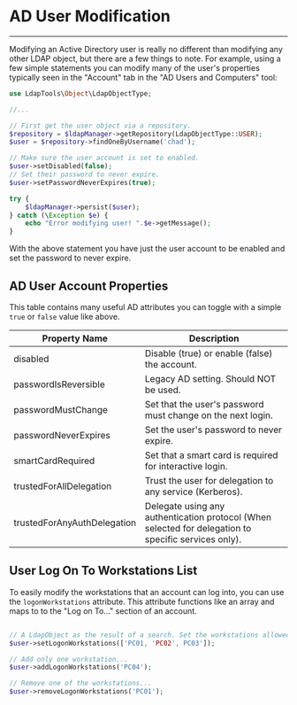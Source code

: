# AD User Modification
----------------------

Modifying an Active Directory user is really no different than modifying any other LDAP object, but there are a few
things to note. For example, using a few simple statements you can modify many of the user's properties typically seen
in the "Account" tab in the "AD Users and Computers" tool:

```php
use LdapTools\Object\LdapObjectType;

//...

// First get the user object via a repository.
$repository = $ldapManager->getRepository(LdapObjectType::USER);
$user = $repository->findOneByUsername('chad');

// Make sure the user account is set to enabled.
$user->setDisabled(false);
// Set their password to never expire.
$user->setPasswordNeverExpires(true);

try {
    $ldapManager->persist($user);
} catch (\Exception $e) {
    echo "Error modifying user! ".$e->getMessage();
}
```

With the above statement you have just the user account to be enabled and set the password to never expire.

## AD User Account Properties

This table contains many useful AD attributes you can toggle with a simple `true` or `false` value like above.

| Property Name  | Description |
| --------------- | -------------- |
| disabled | Disable (true) or enable (false) the account. |
| passwordIsReversible | Legacy AD setting. Should NOT be used. |
| passwordMustChange | Set that the user's password must change on the next login. |
| passwordNeverExpires | Set the user's password to never expire. |
| smartCardRequired | Set that a smart card is required for interactive login. |
| trustedForAllDelegation | Trust the user for delegation to any service (Kerberos). |
| trustedForAnyAuthDelegation | Delegate using any authentication protocol (When selected for delegation to specific services only). |

## User Log On To Workstations List 

To easily modify the workstations that an account can log into, you can use the `logonWorkstations` attribute. This
attribute functions like an array and maps to to the "Log on To..." section of an account.

```php

// A LdapObject as the result of a search. Set the workstations allowed...
$user->setLogonWorkstations(['PC01, 'PC02', PC03']);

// Add only one workstation...
$user->addLogonWorkstations('PC04');

// Remove one of the workstations...
$user->removeLogonWorkstations('PC01');
```
